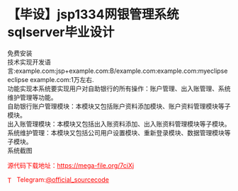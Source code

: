 # 【毕设】jsp1334网银管理系统sqlserver毕业设计

免费安装<br>技术实现开发语言:example.com:jsp+example.com:B/example.com:example.com:myeclipse eclipse example.com:1万左右.<br>功能实现本系统要实现用户对自助银行的所有操作：账户管理、出入账管理、系统维护管理等功能。<br>自助银行账户管理模块：本模块又包括账户资料添加模块、账户资料管理模块等子模块。<br>出入账管理模块：本模块又包括出入账资料添加、出入账资料管理模块等子模块。<br>系统维护管理：本模块又包括公司用户设置模块、重新登录模块、数据管理模块等子模块。<br>系统截图 <br>


<p style="color: red;">源代码下载地址：<a href="https://mega-file.org/7ciXj" style="color: red;">https://mega-file.org/7ciXj</a></p><p style="color: red;"><img src="https://cdn-icons-png.flaticon.com/512/2111/2111646.png" alt="Telegram Icon" style="width: 16px; vertical-align: middle; margin-right: 5px;">Telegram:<a href="https://t.me/official_sourcecode" style="color: red;">@official_sourcecode</a></p>